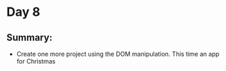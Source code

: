 # Day 8

## Summary: 
* Create one more project using the DOM manipulation. This time an app for Christmas